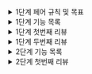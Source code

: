 <details>
<summary>1단계 페어 규칙 및 목표</summary>

## 페어 규칙

- 방역수칙 준수
- 식사시간 미루지 않기
- 중간중간에 의식적으로 쉬는시간 갖기 (2시간 넘기지 말기)
- 토론이 과열되면 잠깐 멈추고 제 3의 대안 생각해보기
- 기록 잘 해두기
    - 토론한 과정, 해결하지 못한 이슈, 순간적인 궁금증이나 아이디어 등
- 아무쪼록 손절만 하지 말기
    - 다음주 회식날 웃으면서 만나기~^.^

## 목표

### 공통

- TDD (E2E) 테스트를 작성하는 방법과 이 테스트를 통해 마음의 안정을 갖고 싶다.
- 요구사항을 추가한 후에도 DB와 관계없이 잘 돌아가는 도메인이었으면 좋겠다
    - 계층을 분리하자! (비즈니스 로직과 dao의 의존성을 분리하자)
- 도메인 로직을 객체지향을 놓지 않고 구현해보고 싶다. (클린 코드)
    - 웹을 떠나서 레벨 1에서 배운거를 잊지않기
- 과설계 X (요구사항 내에서 구현)

### 토닉

- jdbcTemplate, SimpleJdbcInsert? 등등 DB를 연결하는 커넥션을 다루는 객체들의 특징들을 알아가고 싶다.
- JsonPath 다루는 방법

### 포키

- 만들어둔 RestAssured Test fixture 구조를 유지하고 (필요하다면) 개선, 확장해보고 싶음
- (optional)Repository 계층을 적용까진 못해도 알아가보고는 싶다
    - 지금은 도메인에서 DB 접근을 위한 정보들을 가지고 있는데, 이 것이 분리될 수는 없을까 하는 고민이 있음
- (optional)지금은 예외처리가 다소 포괄적으로 느껴지는데, custom exception을 구현해서 예외 context를 세분화 해보고싶음

### 야호

- custom exception 써보기!
- 해당 로직이 해당 계층에 어울리는지 한번 더 고민해보기

</details>

<details>
<summary>1단계 기능 목록</summary>

### 기능 목록

경로 조회 (**GET** /paths?source={id}&target={id}&discountFareCalculator={discountFareCalculator} → 200 OK)

- [X] 최단 경로를 조회한다
    - [X] 모든 노선의 구간에 대해 조회한다
- [X] 구한 최단 경로의 총 거리를 구한다
- [X] 구한 최단 경로의 요금을 구한다

### 도메인 설계

- PathCalculator
    - 경로 조회
    - 거리
- FareCalculator
    - 요금 계산

### 리팩터링

- Dao
    - [X] 인터페이스 없애기
    - [X] find 쿼리 값이 없을 때 Optional 처리
        - 조회 값이 없으면 예외 처리까지
    - [X] 이름 중복 처리 로직을 Service 로 이동
    - [X] JdbcTemplate -> NamedParam 수정
    - [X] Dto 만들어 필드 수정시 생기는 변경 범위 격리
    - [X] 정적 팩터리 메서드 대신 부생성자 이용 고려해보기
- 그 외
    - [x] 컨벤션 확인
    - [X] 네이밍이 명시적인지 확인
    - [X] 불필요한 중복이 없는지 확인
    - [X] 지역 변수 final 삭제

</details>

<details>
<summary>1단계 첫번째 리뷰</summary>

### 스티치의 1단계 첫번째 리뷰

- [X] Dao 에 @Repository 대신 @Component 사용하기
- [X] RowMapper를 메서드 또는 상수로 관리하기
- [X] LineDao 의 createNewObject() 사용한 이유 알아보고, 새로운 객체를 반환하도록 수정하기
- [X] NamedParameterJdbcTemplate 으로 수정
- [X] FareCalculator 가 필드로 distance 를 갖도록 수정
- [x] 매직넘버 상수로 관리하기
- [X] @RequestParam @ModelAttribute 로 묶어보기
- [X] LineService 의 create 메서드를 기능 단위로 메서드 분리해보기
- [X] StationService 의 try-catch 수정해보기

</details>

<details>
<summary>1단계 두번째 리뷰</summary>

### 스티치의 1단계 두번째 리뷰

- [X] 요금을 관리하는 객체에서 요금을 필드로 갖게하기
- [X] FareCalculator 의 생성자와 필드 위치 수정하기
- [X] FareCalculator 의 메서드 명이 메서드의 의도를 드러내도록 수정하기

</details>

<details>
<summary>2단계 기능 목록</summary>

### 리팩터링

- [X] test에서 map 대신 dto 를 사용하도록 수정

### 기능 목록

- 추가된 요금 정책
    - [X] Line 테이블에 extraFare int 컬럼 추가
    - [X] 추가 요금이 있는 노선을 이용할 경우 측정된 요금에 추가 요금을 추가
    - [X] 추가 요금이 있는 노선을 환승해 이용할 경우 가장 높은 추가 요금을 추가

- 연령별 요금 할인
    - [X] 청소년 요금
        - 13 <= discountFareCalculator < 19
        - 350원을 공제한 금액의 20% 할인
    - [X] 어린이 요금
        - 6 <= discountFareCalculator < 13
        - 350원을 공제한 금액의 50% 할인
    - [X] 유아 요금
        - discountFareCalculator < 6
        - 0원

### 도메인 설계

- Line
    - extraFare 를 필드로 만들기
- Fare
    - extraFare 가 있으면 추가해서 반환
    - age 를 인자로 같이 받기
        - 청소년 / 어린이 / 유아 의 경우 할인 계산해서 반환
- Name
    - 이름 원시값 포장
    - [X] 이름이 null 이면 예외 반환
    - [X] 이름에 공백이 포함되면 예외 반환
    - [X] 이름에 특수문자가 포함되면 예외 반환
- Color
    - 색상 원시값 포장
    - [X] 색상이 null 이거나 빈 값이면 예외 반환

</details>

<details>
<summary>2단계 첫번째 리뷰</summary>

### 네오의 2단계 첫번째 리뷰

- [X] Color 의 상수와 필드 사이 1줄 띄우기
- [ ] Color 를 enum 으로 만들어보기
  - Color 가 너무 다양해서 실패.. ~~시러요~~
- [X] DiscountFareCalculator enum 을 설명이 아닌 도메인에 가까운 이름으로 수정
- [X] Fare 의 상수를 `50km, 10km` 가 아닌 `장거리, 단거리` 와 같은 이름으로 수정
- [X] Name 의 Pattern 은 비싼 자원이므로 재사용 하기
- [X] 알고리즘 or 라이브러리와 같이 변경이 될 수 있는 부분은 인터페이스를 사용
- [X] Lines 도메인 만들기
- [X] PathCalculator 자료형이 포함된 변수명 수정
- [X] 에러 메세지를 더 친절하게 작성 (LineService)
- [X] 900 으로 하드코딩 된 부분 수정
- [X] PathService 의 DB O(n)번 접근하는 비용 문제 해결
- [X] sql 파일 자동 정렬로 인한 가독성 문제 해결
- test
    - [X] id 를 직접 사용하지 않으며 테스트를 할 수 있도록 수정
    - [X] 테스트에만 사용되는 deleteAll 메서드를 사용하지 않는 구조로 수정
- JgraphtTest
    - [X] assertThat 이 반복되는 곳은 assertAll 사용하기
    - [X] test 명을 명시적으로 수정, DisplayName 사용
    - [X] 변수명을 명시적으로 수정
- AcceptanceTest
    - [X] test fixture 만들기
    - [X] 1, 2와 같은 의미를 나타내지 못하는 변수명 구분 수정

</details>
